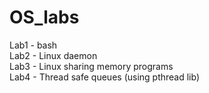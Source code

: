 OS_labs
=======
Lab1 - bash<br>
Lab2 - Linux daemon<br>
Lab3 - Linux sharing memory programs<br>
Lab4 - Thread safe queues (using pthread lib)<br>

